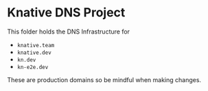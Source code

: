 # Knative DNS Project

This folder holds the DNS Infrastructure for 
- `knative.team`
- `knative.dev`
- `kn.dev`
- `kn-e2e.dev`

These are production domains so be mindful when making changes.
